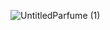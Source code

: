 ![UntitledParfume (1)](https://github.com/hqbianca/Figma/assets/74559470/1d2203ec-f4d4-43be-b991-8cab06861c52)
